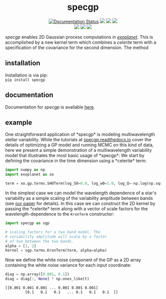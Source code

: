 <h1 align="center">
  specgp
</h1>
<p align="center">
    <a href='https://specgp.readthedocs.io/en/latest/?badge=latest'>
        <img src='https://readthedocs.org/projects/specgp/badge/?version=latest' alt='Documentation Status' /></a>
    <a href="https://travis-ci.com/github/tagordon/specgp">
        <img src="https://travis-ci.com/tagordon/specgp.svg?branch=master"></a>
    <a href="https://github.com/tagordon/specgp/blob/master/LICENSE">
        <img src="https://img.shields.io/badge/license-MIT-blue.svg?style=flat"></a>
    <a href="https://arxiv.org/abs/2007.05799">
        <img src="https://img.shields.io/badge/arXiv-2007.05799-b31b1b.svg?style=flat"></a>
    </br>
    <a href="https://github.com/exoplanet-dev/exoplanet">
        <img src="https://img.shields.io/badge/powered_by-exoplanet-FE4365.svg?style=flat"></a>
    <a href="https://github.com/dfm/celerite">
        <img src="https://img.shields.io/badge/powered_by-celerite-FE4365.svg?style=flat"></a>
    <a href="https://github.com/pymc-devs/pymc3">
        <img src="https://img.shields.io/badge/powered_by-pymc3-FE4365.svg?style=flat"></a>
</p>
<p>
    <em>specgp</em> enables 2D Gaussian process computations in <a href="https://github.com/exoplanet-dev/exoplanet.git"><em>exoplanet</em></a>. This is accomplished by a new kernel term which combines 
    a <em>celerite</em> term with a specification of the covariance for the second dimension. The 
    method     
</p>

<h2>
    installation
</h2>
<p>
    Installation is via pip:
    </br>
    <code>pip install specgp</code>
</p>
<h2>
    documentation
</h2>
<p>
    Documentation for <em>specgp</em> is available <a href="https://specgp.readthedocs.io">here</a>.
</p>
<h2>
    example
</h2>
<p>
    One straightforward application of *specgp* is modeling multiwavelength 
    stellar variability. While the tutorials at 
    <a href="https://specgp.readthedocs.io">specgp.readthedocs.io</a> cover 
    the details of optimizing a GP model and running MCMC on this kind 
    of data, here we present a simple demonstration of a multiwavelength 
    variability model that illustrates the most basic usage of *specgp*:
    We start by defining the covariance in the time dimension 
    using a *celerite* term:

</p>
    
```python
import numpy as np
import exoplanet as xo

term = xo.gp.terms.SHOTerm(log_S0=0.0, log_w0=1.0, log_Q=-np.log(np.sqrt(2)))
```

<p>
    In the simplest case we can model the wavelength dependence of a star's 
    variability as a simple scaling of the variability amplitude between bands 
    (see <a href="https://arxiv.org/abs/2007.05799">our paper</a> for details). 
    In this case we can construct the 2D kernel by passing the *celerite* term 
    along with a vector of scale factors for the wavelength-dependence to 
    the <code>KronTerm</code> constructor:
</p>
    
```python
import specgp as sgp

# scaling factors for a two band model. The 
# variability amplitude will scale by a factor 
# of two between the two bands.
alpha = [1, 2]
kernel = sgp.terms.KronTerm(term, alpha=alpha)
```
<p>
    Now we define the white noise component of the GP as 
    a 2D array containing the white noise variance for 
    each input coordinate:
</p>

```python
diag = np.array([0.001, 0.1])
diag = diag[:, None] * np.ones_like(t)
```

<p><code>[[0.001 0.001 0.001 ... 0.001 0.001 0.001]
         [0.1   0.1   0.1   ... 0.1   0.1   0.1  ]]
</code></p>